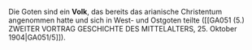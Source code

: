 
Die Goten sind ein **Volk**, das bereits das arianische Christentum angenommen hatte und sich in West- und Ostgoten teilte ([[GA051 (5.) ZWEITER VORTRAG GESCHICHTE DES MITTELALTERS, 25. Oktober 1904|GA051/5]]).
